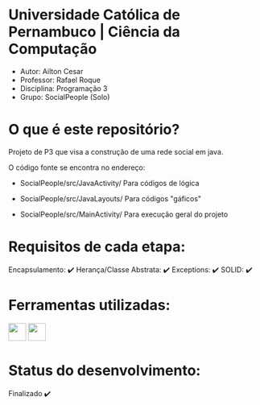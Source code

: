 # Universidade Católica de Pernambuco | Ciência da Computação
 - Autor: Ailton Cesar
 - Professor: Rafael Roque
 - Disciplina: Programação 3
 - Grupo: SocialPeople (Solo)

# O que é este repositório?

Projeto de P3 que visa a construção de uma rede social em java.

O código fonte se encontra no endereço:

- SocialPeople/src/JavaActivity/ Para códigos de lógica

- SocialPeople/src/JavaLayouts/ Para códigos "gáficos"

- SocialPeople/src/MainActivity/ Para execução geral do projeto

# Requisitos de cada etapa:

Encapsulamento: ✔️ 
Herança/Classe Abstrata: ✔️ 
Exceptions: ✔️ 
SOLID: ✔️ 

# Ferramentas utilizadas:

<div align="left">
<img height="35" widht="35" src="https://cdn.jsdelivr.net/gh/devicons/devicon/icons/java/java-original.svg"/>
<img height="35" widht="35" src="https://cdn.jsdelivr.net/gh/devicons/devicon/icons/vscode/vscode-original.svg"/>
</div>

# Status do desenvolvimento:

Finalizado ✔️
